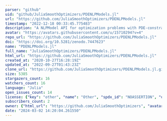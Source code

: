 ```yaml
---
parser: "github"
uid: "github/JuliaSmoothOptimizers/PDENLPModels.jl"
url: "https://github.com/JuliaSmoothOptimizers/PDENLPModels.jl"
timestamp: "2022-12-18 00:33:45.775483"
description: "A NLPModel API for optimization problems with PDE-constraints"
avatar: "https://avatars.githubusercontent.com/u/15710294?v=4"
repo_url: "https://github.com/JuliaSmoothOptimizers/PDENLPModels.jl"
doi: "https://doi.org/10.5281/zenodo.7447623"
name: "PDENLPModels.jl"
full_name: "JuliaSmoothOptimizers/PDENLPModels.jl"
html_url: "https://github.com/JuliaSmoothOptimizers/PDENLPModels.jl"
created_at: "2020-10-27T16:28:19Z"
updated_at: "2022-09-27T01:43:23Z"
clone_url: "https://github.com/JuliaSmoothOptimizers/PDENLPModels.jl.git"
size: 5385
stargazers_count: 16
watchers_count: 16
language: "Julia"
open_issues_count: 14
license: {"key": "other", "name": "Other", "spdx_id": "NOASSERTION", "url": null, "node_id": "MDc6TGljZW5zZTA="}
subscribers_count: 2
owner: {"html_url": "https://github.com/JuliaSmoothOptimizers", "avatar_url": "https://avatars.githubusercontent.com/u/15710294?v=4", "login": "JuliaSmoothOptimizers", "type": "Organization"}
date: "2024-03-02 14:20:04.261550"
---
```

